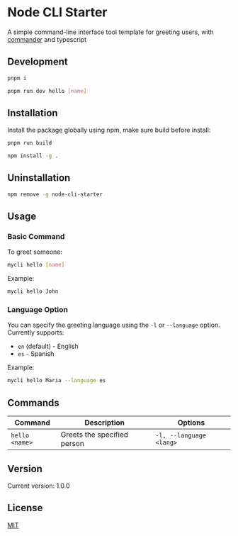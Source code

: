 # Node CLI Starter

A simple command-line interface tool template for greeting users, with [commander](https://github.com/tj/commander.js) and typescript

## Development

```bash
pnpm i

pnpm run dev hello [name]
```

## Installation

Install the package globally using npm, make sure build before install:

```bash
pnpm run build

npm install -g .
```

## Uninstallation

```bash
npm remove -g node-cli-starter
```

## Usage

### Basic Command

To greet someone:

```bash
mycli hello [name]
```

Example:

```bash
mycli hello John
```

### Language Option

You can specify the greeting language using the `-l` or `--language` option. Currently supports:

- `en` (default) - English
- `es` - Spanish

Example:

```bash
mycli hello Maria --language es
```

## Commands

| Command        | Description                 | Options                 |
| -------------- | --------------------------- | ----------------------- |
| `hello <name>` | Greets the specified person | `-l, --language <lang>` |

## Version

Current version: 1.0.0

## License

[MIT](LICENSE)
